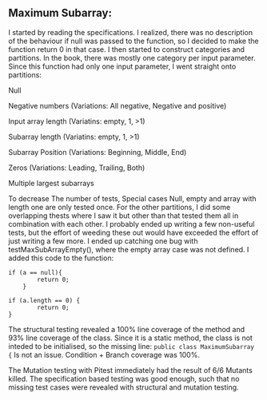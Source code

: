 ## Maximum Subarray:

I started by reading the specifications. I realized, there was no description of the behaviour if null was passed to the function, so I decided to make the function return 0 in that case. I then started to construct categories and partitions. In the book, there was mostly one category per input parameter. Since this function had only one input parameter, I went straight onto partitions:


Null

Negative numbers (Variations: All negative, Negative and positive)

Input array length (Variatins: empty, 1, >1)

Subarray length (Variatins: empty, 1, >1)

Subarray Position (Variations: Beginning, Middle, End)

Zeros (Variations: Leading, Trailing, Both)

Multiple largest subarrays

To decrease The number of tests, Special cases Null, empty and array with length one are only tested once. For the other partitions, I did some overlapping thests where I saw it but other than that tested them all in combination with each other. I probably ended up writing a few non-useful tests, but the effort of weeding these out would have exceeded the effort of just writing a few more. I ended up catching one bug with testMaxSubArrayEmpty(), where the empty array case was not defined. I added this code to the function:

```
if (a == null){
        return 0;
    }

if (a.length == 0) {
        return 0;
}
```
The structural testing revealed a 100% line coverage of the method and 93% line coverage of the class. Since it is a static method, the class is not inteded to be initialised, so the missing line:
```public class MaximumSubarray {```
Is not an issue. 
Condition + Branch coverage was 100%.

The Mutation testing with Pitest immediately had the result of 6/6 Mutants killed.
The specification based testing was good enough, such that no missing test cases were revealed with structural and mutation testing.

